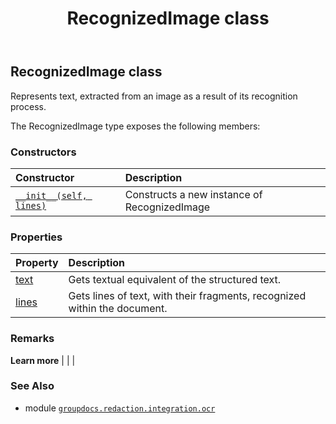 ﻿---
title: RecognizedImage class
second_title: GroupDocs.Redaction for Python via .NET API References
description: 
type: docs
weight: 20
url: /python-net/groupdocs.redaction.integration.ocr/recognizedimage/
is_root: false
---

## RecognizedImage class

Represents text, extracted from an image as a result of its recognition process.



The RecognizedImage type exposes the following members:

### Constructors
| Constructor | Description |
| :- | :- |
| [`__init__(self, lines)`](/redaction/python-net/groupdocs.redaction.integration.ocr/recognizedimage/__init__/#list) | Constructs a new instance of RecognizedImage |


### Properties
| Property | Description |
| :- | :- |
| [text](/redaction/python-net/groupdocs.redaction.integration.ocr/recognizedimage/text) | Gets textual equivalent of the structured text. |
| [lines](/redaction/python-net/groupdocs.redaction.integration.ocr/recognizedimage/lines) | Gets lines of text, with their fragments, recognized within the document. |



### Remarks 


**Learn more** |
|
 |

### See Also
* module [`groupdocs.redaction.integration.ocr`](..)
